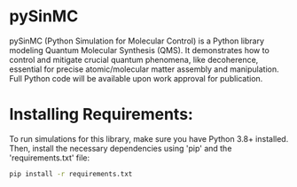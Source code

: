 # pySinMC
pySinMC (Python Simulation for Molecular Control) is a Python library modeling Quantum Molecular Synthesis (QMS). It demonstrates how to control and mitigate crucial quantum phenomena, like decoherence, essential for precise atomic/molecular matter assembly and manipulation. Full Python code will be available upon work approval for publication.

# Installing Requirements: 

To run simulations for this library, make sure you have Python 3.8+ installed. Then, install the necessary dependencies using 'pip' and the 'requirements.txt' file:

```bash
pip install -r requirements.txt

